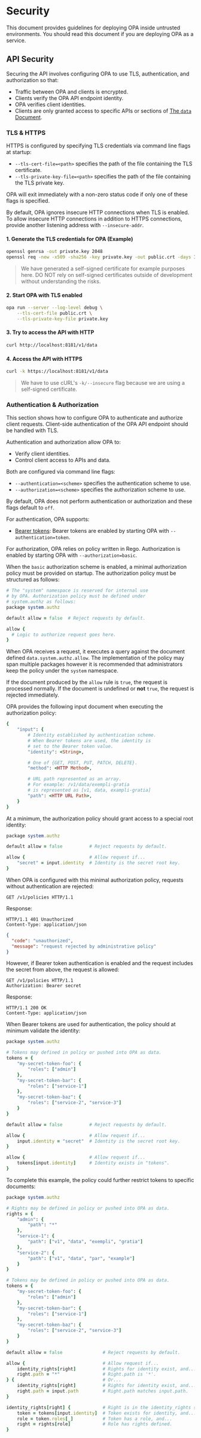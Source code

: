 # Security

This document provides guidelines for deploying OPA inside untrusted
environments. You should read this document if you are deploying OPA as a
service.

## API Security

Securing the API involves configuring OPA to use TLS, authentication, and
authorization so that:

- Traffic between OPA and clients is encrypted.
- Clients verify the OPA API endpoint identity.
- OPA verifies client identities.
- Clients are only granted access to specific APIs or sections of [The `data` Document](/how-does-opa-work.html#the-data-document).

### TLS & HTTPS

HTTPS is configured by specifying TLS credentials via command line flags at
startup:

- ``--tls-cert-file=<path>`` specifies the path of the file containing the TLS certificate.
- ``--tls-private-key-file=<path>`` specifies the path of the file containing the TLS private key.

OPA will exit immediately with a non-zero status code if only one of these flags
is specified.

By default, OPA ignores insecure HTTP connections when TLS is enabled. To allow
insecure HTTP connections in addition to HTTPS connections, provide another
listening address with `--insecure-addr`.

#### 1. Generate the TLS credentials for OPA (Example)

```bash
openssl genrsa -out private.key 2048
openssl req -new -x509 -sha256 -key private.key -out public.crt -days 1
```

> We have generated a self-signed certificate for example purposes here. DO NOT
rely on self-signed certificates outside of development without understanding
the risks.

#### 2. Start OPA with TLS enabled

```bash
opa run --server --log-level debug \
    --tls-cert-file public.crt \
    --tls-private-key-file private.key
```

#### 3. Try to access the API with HTTP

```bash
curl http://localhost:8181/v1/data
```

#### 4. Access the API with HTTPS

```bash
curl -k https://localhost:8181/v1/data
```

> We have to use cURL's `-k/--insecure` flag because we are using a
> self-signed certificate.

### Authentication & Authorization

This section shows how to configure OPA to authenticate and authorize client
requests. Client-side authentication of the OPA API endpoint should be handled
with TLS.

Authentication and authorization allow OPA to:

- Verify client identities.
- Control client access to APIs and data.

Both are configured via command line flags:

- ``--authentication=<scheme>`` specifies the authentication scheme to use.
- ``--authorization=<scheme>`` specifies the authorization scheme to use.

By default, OPA does not perform authentication or authorization and these flags
default to `off`.

For authentication, OPA supports:

- [Bearer tokens](/documentation/references/rest-v1#bearer-tokens): Bearer tokens are enabled by starting OPA with ``--authentication=token``.

For authorization, OPA relies on policy written in Rego. Authorization is
enabled by starting OPA with ``--authorization=basic``.

When the `basic` authorization scheme is enabled, a minimal authorization policy
must be provided on startup. The authorization policy must be structured as follows:

```ruby
# The "system" namespace is reserved for internal use
# by OPA. Authorization policy must be defined under
# system.authz as follows:
package system.authz

default allow = false  # Reject requests by default.

allow {
  # Logic to authorize request goes here.
}
```

When OPA receives a request, it executes a query against the document defined
`data.system.authz.allow`. The implementation of the policy may span multiple
packages however it is recommended that administrators keep the policy under the
`system` namespace.

If the document produced by the ``allow`` rule is ``true``, the request is
processed normally. If the document is undefined or **not** ``true``, the
request is rejected immediately.

OPA provides the following input document when executing the authorization
policy:

```ruby
{
    "input": {
        # Identity established by authentication scheme.
        # When Bearer tokens are used, the identity is
        # set to the Bearer token value.
        "identity": <String>,

        # One of {GET, POST, PUT, PATCH, DELETE}.
        "method": <HTTP Method>,

        # URL path represented as an array.
        # For example: /v1/data/exempli-gratia
        # is represented as [v1, data, exampli-gratia]
        "path": <HTTP URL Path>,
    }
}
```

At a minimum, the authorization policy should grant access to a special root
identity:

```ruby
package system.authz

default allow = false          # Reject requests by default.

allow {                        # Allow request if...
    "secret" = input.identity  # Identity is the secret root key.
}
```

When OPA is configured with this minimal authorization policy, requests without
authentication are rejected:

```http
GET /v1/policies HTTP/1.1
```

Response:

```http
HTTP/1.1 401 Unauthorized
Content-Type: application/json
```

```json
{
  "code": "unauthorized",
  "message": "request rejected by administrative policy"
}
```

However, if Bearer token authentication is enabled and the request includes the
secret from above, the request is allowed:

```http
GET /v1/policies HTTP/1.1
Authorization: Bearer secret
```

Response:

```http
HTTP/1.1 200 OK
Content-Type: application/json
```

When Bearer tokens are used for authentication, the policy should at minimum
validate the identity:

```ruby
package system.authz

# Tokens may defined in policy or pushed into OPA as data.
tokens = {
    "my-secret-token-foo": {
        "roles": ["admin"]
    },
    "my-secret-token-bar": {
        "roles": ["service-1"]
    },
    "my-secret-token-baz": {
        "roles": ["service-2", "service-3"]
    }
}

default allow = false          # Reject requests by default.

allow {                        # Allow request if...
    input.identity = "secret"  # Identity is the secret root key.
}

allow {                        # Allow request if...
    tokens[input.identity]     # Identity exists in "tokens".
}
```

To complete this example, the policy could further restrict tokens to specific
documents:

```ruby
package system.authz

# Rights may be defined in policy or pushed into OPA as data.
rights = {
    "admin": {
        "path": "*"
    },
    "service-1": {
        "path": ["v1", "data", "exempli", "gratia"]
    },
    "service-2": {
        "path": ["v1", "data", "par", "example"]
    }
}

# Tokens may be defined in policy or pushed into OPA as data.
tokens = {
    "my-secret-token-foo": {
        "roles": ["admin"]
    },
    "my-secret-token-bar": {
        "roles": ["service-1"]
    },
    "my-secret-token-baz": {
        "roles": ["service-2", "service-3"]
    }
}

default allow = false               # Reject requests by default.

allow {                             # Allow request if...
    identity_rights[right]          # Rights for identity exist, and...
    right.path = "*"                # Right.path is '*'.
} {                                 # Or...
    identity_rights[right]          # Rights for identity exist, and...
    right.path = input.path         # Right.path matches input.path.
}

identity_rights[right] {            # Right is in the identity_rights set if...
    token = tokens[input.identity]  # Token exists for identity, and...
    role = token.roles[_]           # Token has a role, and...
    right = rights[role]            # Role has rights defined.
}
```
